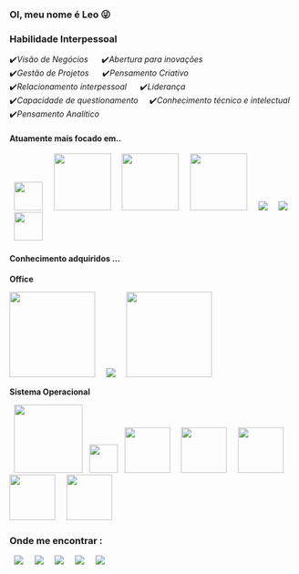 ### OI, meu nome é Leo 😜
### **Habilidade Interpessoal**

✔️*Visão de Negócios* &nbsp;&nbsp;&nbsp;&nbsp; ✔️*Abertura para inovações*<br>
✔️*Gestão de Projetos* &nbsp;&nbsp;&nbsp;&nbsp; ✔️*Pensamento Criativo* <br>
✔️*Relacionamento interpessoal*  &nbsp;&nbsp;&nbsp;&nbsp; ✔️*Liderança* <br>
✔️*Capacidade de questionamento*  &nbsp;&nbsp;&nbsp;&nbsp;✔️*Conhecimento técnico e intelectual* <br>
✔️*Pensamento Analítico*

#### **Atuamente mais focado em..**
<div display="inline">
&nbsp;&nbsp;<img src="https://cdn.jsdelivr.net/gh/devicons/devicon/icons/python/python-original.svg" width="50"/>&nbsp;&nbsp;
&nbsp;&nbsp;<img src=https://github.com/LeoRodrigues2024/LeoRodrigues2024/assets/127344876/bfb97a13-06e5-4201-9336-36afcad6dc0b  width="100"/>&nbsp;&nbsp;
&nbsp;&nbsp;<img src=https://github.com/LeoRodrigues2024/LeoRodrigues2024/assets/127344876/d39fb374-3f29-4386-bacd-0714eb483c95  width="100"/>&nbsp;&nbsp;
&nbsp;&nbsp;<img src=https://github.com/LeoRodrigues2024/LeoRodrigues2024/assets/127344876/3e2515bf-e280-40c6-986e-0c4dc58dfa7d  width="100"/>&nbsp;&nbsp;
&nbsp;&nbsp;<img src=https://github.com/LeoRodrigues2024/LeoRodrigues2024/assets/127344876/11bd4da0-b934-4b2b-a1aa-9bd54c87691fwidth="100"/>&nbsp;&nbsp;
&nbsp;&nbsp;<img src=https://github.com/LeoRodrigues2024/LeoRodrigues2024/assets/127344876/647b3a96-955b-48b1-91fc-2703e6e2c13ewidth="100"/>&nbsp;&nbsp;
&nbsp;&nbsp;<img src=https://github.com/LeoRodrigues2024/LeoRodrigues2024/assets/127344876/838fd0a0-33f6-4d8a-a4f0-f84a64a5e8ac" width="50"/>&nbsp;&nbsp;

</div>

#### **Conhecimento adquiridos ...**

**Office**
<div display="inline">
<img src=https://github.com/LeoRodrigues2024/LeoRodrigues2024/assets/127344876/6229197d-82ac-4b3d-bb9a-e05759623998 width="150" />&nbsp;&nbsp;
&nbsp;&nbsp;<img src=https://github.com/LeoRodrigues2024/LeoRodrigues2024/assets/127344876/3b31b3e9-0d16-457b-b012-c9295a8fbf11width="150" />&nbsp;&nbsp;
&nbsp;&nbsp;<img src=https://github.com/LeoRodrigues2024/LeoRodrigues2024/assets/127344876/63b91539-91df-4e4d-b66e-aa8f899a480f width="150" />&nbsp;&nbsp;

</div> 

**Sistema Operacional**

<div display="inline">
&nbsp;&nbsp;<img src=https://github.com/LeoRodrigues2024/LeoRodrigues2024/assets/127344876/3b2299e6-8524-44fd-9a56-2158f3276b14 width="120" />&nbsp;&nbsp;
<img src="https://cdn.jsdelivr.net/gh/devicons/devicon/icons/linux/linux-original.svg"width="50" />
&nbsp;&nbsp;<img src=https://github.com/LeoRodrigues2024/LeoRodrigues2024/assets/127344876/379d4c50-f7b6-437a-863c-c4007c35d504 width="80" />&nbsp;&nbsp;
&nbsp;&nbsp;<img src=https://github.com/LeoRodrigues2024/LeoRodrigues2024/assets/127344876/3a8f59de-0ebe-4116-938d-778aff42583b width="80" />&nbsp;&nbsp;
&nbsp;&nbsp;<img src=https://github.com/LeoRodrigues2024/LeoRodrigues2024/assets/127344876/411b09c4-2d96-42ee-bf06-5e8f4eed76e9 width="80" />&nbsp;&nbsp;
&nbsp;&nbsp;<img src=https://github.com/LeoRodrigues2024/LeoRodrigues2024/assets/127344876/7c9678db-e07b-4c45-85c4-6693a8a214a3 width="80" />&nbsp;&nbsp;
&nbsp;&nbsp;<img src=https://github.com/LeoRodrigues2024/LeoRodrigues2024/assets/127344876/4cefeb1c-284e-441e-aab8-b1e19ecede93 width="80" />&nbsp;&nbsp;

</div> 

### **Onde me encontrar :**
<div display="inline">
&nbsp;&nbsp;<img src=https://github.com/LeoRodrigues2024/LeoRodrigues2024/assets/127344876/7a4c6605-5fd5-49fb-ac91-128e3c3999acwidth="120" />&nbsp;&nbsp;
&nbsp;&nbsp;<img src=https://github.com/LeoRodrigues2024/LeoRodrigues2024/assets/127344876/8d916ba0-3356-44d9-bfd8-77b6abf03731width="120" />&nbsp;&nbsp;
&nbsp;&nbsp;<img src=https://github.com/LeoRodrigues2024/LeoRodrigues2024/assets/127344876/d8e42a98-80da-4c04-bf56-2b75da21cd71width="120" />&nbsp;&nbsp;
&nbsp;&nbsp;<img src=https://github.com/LeoRodrigues2024/LeoRodrigues2024/assets/127344876/cb20bc41-69be-4822-9279-43e3c1d765d3width="120" />&nbsp;&nbsp;
&nbsp;&nbsp;<img src=https://github.com/LeoRodrigues2024/LeoRodrigues2024/assets/127344876/4aad04cd-49f1-4832-a59d-4144fd93c91awidth="120" />&nbsp;&nbsp;
          
</div>
